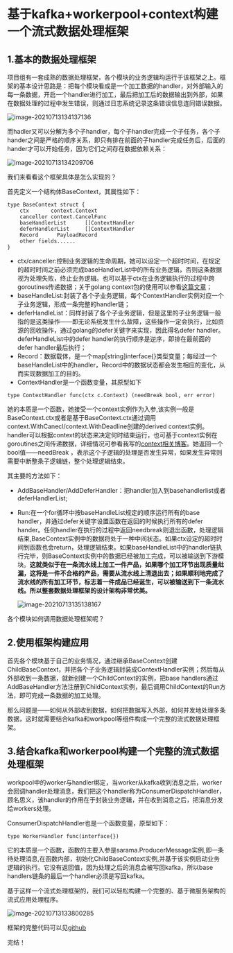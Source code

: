 # 基于kafka+workerpool+context构建一个流式数据处理框架

## 1.基本的数据处理框架

项目组有一套成熟的数据处理框架，各个模块的业务逻辑均运行于该框架之上。框架的基本设计思路是：把每个模块看成是一个加工数据的handler，对外部输入的每一条数据，开启一个handler进行加工，最后把加工后的数据输出到外部，如果在数据处理的过程中发生错误，则通过日志系统记录这条错误信息连同错误数据。

![image-20210713134137136](https://gitee.com/xinyuanchen/image_collection/raw/master/image-20210713134137136.png)

而hadler又可以分解为多个子handler，每个子handler完成一个子任务，各个子hander之间是严格的顺序关系，即只有排在前面的子handler完成任务后，后面的hander才可以开始任务，因为它们之间存在数据依赖关系：

![image-20210713134209706](https://gitee.com/xinyuanchen/image_collection/raw/master/image-20210713134209706.png)

我们来看看这个框架具体是怎么实现的？

首先定义一个结构体BaseContext，其属性如下：

```
type BaseContext struct {
	ctx       context.Context
	canceller context.CancelFunc
	baseHandlerList      []ContextHandler
	deferHandlerList     []ContextHandler
	Record      PayloadRecord
	other fields......
}

```

- ctx/canceller:控制业务逻辑的生命周期，她可以设定一个超时时间，在规定的超时时间之前必须完成baseHandlerList中的所有业务逻辑，否则这条数据视为处理失败，终止业务逻辑。也可以基于ctx在业务逻辑执行的过程中跨goroutines传递数据；关于golang context包的使用可以参看[这篇文章]()；
- baseHandleList:封装了各个子业务逻辑，每个ContextHandler实例对应一个子业务逻辑，形成一条完整的handler链；
- deferHandleList：同样封装了各个子业务逻辑，但是这里的子业务逻辑一般指的是这类操作——即无论系统发生什么故障，这些操作一定会执行，比如资源的回收操作，通过golang的defer关键字来实现，因此得名defer handler。deferHandleList中的defer handler的执行顺序是逆序，即排在最前面的defer handler最后执行；
- Record：数据载体，是一个map[string]interface{}类型变量；每经过一个baseHandleList中的handler，Record中的数据状态都会发生相应的变化，从而实现数据加工的目的。
- ContextHandler是一个函数变量，其原型如下

```
type ContextHandler func(ctx c.Context) (needBreak bool, err error)
```

她的本质是一个函数，她接受一个context实例作为入参,该实例一般是BaseContext.ctx或者是基于BaseContext.ctx通过调用context.WithCanecl/context.WithDeadline创建的derived context实例。handler可以根据context的状态来决定何时结束运行，也可基于context实例在goroutines之间传递数据，详细情况可参看我写的[context相关博客]()。她返回一个bool值——needBreak ，表示这个子逻辑的处理是否发生异常，如果发生异常则需要中断整条子逻辑链，整个处理逻辑结束。

其主要的方法如下：

- AddBaseHandler/AddDeferHandler：把handler加入到basehandlerlist或者deferHandlerList;

- Run:在一个for循环中按baseHandleList规定的顺序运行所有的base handler，并通过defer关键字设置函数在返回的时候执行所有的defer hander。任何handler在执行的过程中返回needbreak则退出函数，处理逻辑结束,BaseContext实例中的数据将处于一种中间状态。如果ctx设定的超时时间到函数也会return，处理逻辑结束。如果baseHandleList中的handler链执行完毕，则BaseContext实例中的数据已经被加工完成，可以被输送到下游模块。**这就类似于在一条流水线上加工一件产品，如果哪个加工环节出现质量纰漏，这将是一件不合格的产品，需要从流水线上清退出去；如果顺利地完成了流水线的所有加工环节，标志着一件成品已经诞生，可以被输送到下一条流水线。所以整套数据处理框架的设计架构非常优美。**

  ![image-20210713135138167](https://gitee.com/xinyuanchen/image_collection/raw/master/image-20210713135138167.png)

各个模块如何调用数据处理框架呢？

## 2.使用框架构建应用

首先各个模块基于自己的业务情况，通过继承BaseContext创建ChildBaseContext，并把各个子业务逻辑封装成ContextHandler实例；然后每从外部收到一条数据，就新创建一个ChildContext的实例，把base handlers通过AddBaseHandler方法注册到ChildContext实例，最后调用ChildContext的Run方法，即可完成一条数据的加工处理。

那么问题是——如何从外部收到数据，如何把数据写入外部，如何并发地处理多条数据，这时就需要结合kafka和workpool等组件构成一个完整的流式数据处理框架。

## 3.结合kafka和workerpool构建一个完整的流式数据处理框架

workpool中的worker与handler绑定，当worker从kafka收到消息之后，worker会回调handler处理消息，我们把这个handler称为ConsumerDispatchHandler，顾名思义，该handler的作用在于封装业务逻辑，并在收到消息之后，把消息分发给workers处理。

ConsumerDispatchHandler也是一个函数变量，原型如下：

```
type WorkerHandler func(interface{})
```

它的本质是一个函数，函数的主要入参是sarama.ProducerMessage实例,即一条待处理消息,在函数内部，初始化ChildBaseContext实例,并基于该实例启动业务逻辑的执行。它没有返回值，因为处理之后的消息会被写回kafka，所以base handlers链条的最后一个handler必须是写回kafka。

基于这样一个流式处理框架的，我们可以轻松构建一个完整的、基于微服务架构的流式应用处理程序。

![image-20210713133800285](https://gitee.com/xinyuanchen/image_collection/raw/master/image-20210713133800285.png)

框架的完整代码可以见[github]()

完结！